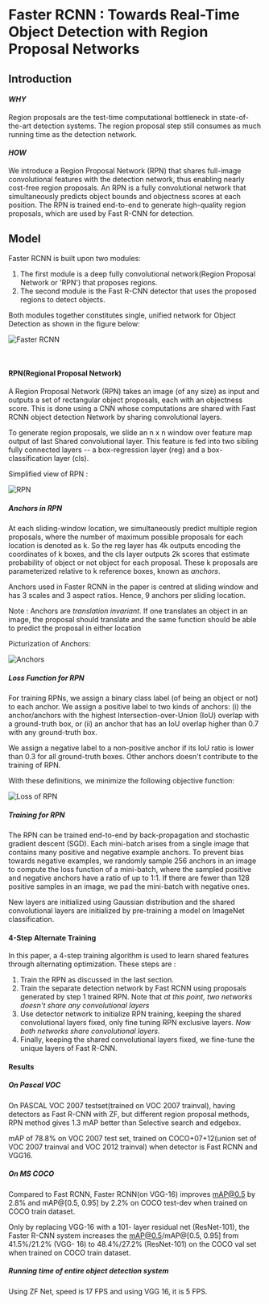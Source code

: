 ﻿# **Faster RCNN : Towards Real-Time Object Detection with Region Proposal Networks**

## **Introduction**

#### _**WHY**_

Region proposals are the test-time computational bottleneck in state-of-the-art detection systems. The region proposal step still consumes as much running time as the detection network.

#### _**HOW**_

We introduce a Region Proposal Network (RPN) that shares full-image
convolutional features with the detection network, thus enabling nearly cost-free region proposals. An RPN is a fully convolutional
network that simultaneously predicts object bounds and objectness scores at each position. The RPN is trained end-to-end to generate high-quality region proposals, which are used by Fast R-CNN for detection.

## **Model** 

Faster RCNN is built upon two  modules:

1. The first module is a deep fully convolutional network(Region Proposal Network or 'RPN') that proposes regions.
2. The second module is the Fast R-CNN detector that uses the proposed regions to detect objects.

Both modules together constitutes single, unified network for Object Detection as shown in the figure below:

![Faster RCNN](https://cdn-images-1.medium.com/max/1600/1*e6dx5qzUKWwasIVGSuCyDA.png)

<br>

#### **RPN(Regional Proposal Network)**
A Region Proposal Network (RPN) takes an image (of any size) as input and outputs a set of rectangular object proposals, each with an objectness score. This is done using a CNN whose computations are shared with Fast RCNN object detection Network by sharing convolutional layers.

To generate region proposals, we slide an n x n window over feature map output of last Shared convolutional layer. This feature is fed into two sibling fully connected layers -- a box-regression layer (reg) and a box-classification layer (cls). 

Simplified view of RPN :

![RPN](https://jamiekang.github.io/media/2017-05-27-faster-r-cnn-rpn.jpg)



##### **Anchors in RPN**

At each sliding-window location, we simultaneously predict multiple region proposals, where the number of maximum possible proposals for each location is denoted as k. So the reg layer has 4k outputs encoding
the coordinates of k boxes, and the cls layer outputs 2k scores that estimate probability of object or not object for each proposal. These k proposals are parameterized relative to k reference boxes, known as *anchors*.

Anchors used in Faster RCNN in the paper is centred at sliding window and has 3 scales and 3 aspect ratios. Hence, 9 anchors per sliding location.

Note : Anchors are *translation invariant*. If one translates an object in an image, the proposal should translate and the same function should be able to predict the proposal in either location

Picturization of Anchors:

![Anchors](https://www.researchgate.net/publication/324060834/figure/fig1/AS:609163528916992@1522247311638/Anchor-boxes-of-the-Faster-R-CNN-R-CNN-region-proposal-convolution-neural-networks.png)

##### **Loss Function for RPN**

For training RPNs, we assign a binary class label (of being an object or not) to each anchor. We assign a positive label to two kinds of anchors: (i) the
anchor/anchors with the highest Intersection-over-Union (IoU) overlap with a ground-truth box, or (ii) an anchor that has an IoU overlap higher than 0.7 with any ground-truth box.

We assign a negative label to a non-positive anchor if its IoU ratio is lower than 0.3 for all ground-truth boxes. Other anchors doesn't contribute to the training of RPN.

With these definitions, we minimize the following objective function:

![Loss of RPN](https://image.slidesharecdn.com/pr12fasterrcnn170528-170802143120/95/faster-rcnn-pr012-28-638.jpg?cb=1504447138)

##### **Training for RPN**

The RPN can be trained end-to-end by back-propagation and stochastic gradient descent (SGD). Each mini-batch arises from a single image that contains many positive and negative example anchors. To prevent bias towards negative examples, we randomly sample 256 anchors in an image to compute the loss function of a mini-batch, where the sampled positive and negative anchors have a ratio of up to 1:1. If there are fewer than 128 positive samples in an image, we pad the mini-batch with negative ones.

New layers are initialized using Gaussian distribution and the shared convolutional layers are initialized by pre-training a model on ImageNet classification.

#### **4-Step Alternate Training**

In this paper, a 4-step training algorithm is used to learn shared features through alternating optimization. These steps are :

1. Train the RPN as discussed in the last section.
2. Train the separate detection network by Fast RCNN using proposals generated by step 1 trained RPN. Note that *at this point, two networks doesn't share any convolutional layers*
3. Use detector network to initialize RPN training, keeping the shared convolutional layers fixed, only fine tuning RPN exclusive layers. *Now both networks share convolutional layers.*
4. Finally, keeping the shared convolutional layers fixed, we fine-tune the unique layers of Fast R-CNN.

#### **Results**

##### **On Pascal VOC**

On PASCAL VOC 2007 testset(trained on VOC 2007 trainval), having detectors as Fast R-CNN with ZF, but different region proposal methods, RPN method gives 1.3 mAP better than Selective search and edgebox. 

mAP of 78.8% on VOC 2007 test set, trained on COCO+07+12(union set of VOC 2007 trainval and VOC 2012 trainval) when detector is Fast RCNN and VGG16.

##### **On MS COCO**

Compared to Fast RCNN, Faster RCNN(on VGG-16) improves mAP@0.5 by 2.8% and mAP@[0.5, 0.95] by 2.2% on COCO test-dev when trained on COCO train dataset.

Only by replacing VGG-16 with a 101- layer residual net (ResNet-101), the Faster R-CNN system increases the mAP@0.5/mAP@[0.5, 0.95] from 41.5%/21.2% (VGG- 16) to 48.4%/27.2% (ResNet-101) on the COCO val set when trained on COCO train dataset.

##### **Running time of entire object detection system**

Using ZF Net, speed is 17 FPS and using VGG 16, it is 5 FPS.